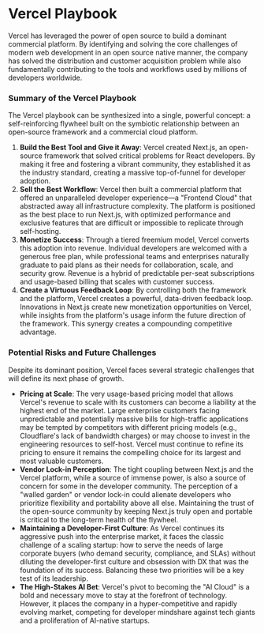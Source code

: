 # Vercel Playbook
Vercel has leveraged the power of open source to build a dominant commercial platform. By identifying and solving the core challenges of modern web development in an open source native manner, the company has solved the distribution and customer acquisition problem while also fundamentally contributing to the tools and workflows used by millions of developers worldwide.

### Summary of the Vercel Playbook
The Vercel playbook can be synthesized into a single, powerful concept: a self-reinforcing flywheel built on the symbiotic relationship between an open-source framework and a commercial cloud platform.
1. **Build the Best Tool and Give it Away**: Vercel created Next.js, an open-source framework that solved critical problems for React developers. By making it free and fostering a vibrant community, they established it as the industry standard, creating a massive top-of-funnel for developer adoption.
2. **Sell the Best Workflow**: Vercel then built a commercial platform that offered an unparalleled developer experience—a "Frontend Cloud" that abstracted away all infrastructure complexity. The platform is positioned as the best place to run Next.js, with optimized performance and exclusive features that are difficult or impossible to replicate through self-hosting.
3. **Monetize Success**: Through a tiered freemium model, Vercel converts this adoption into revenue. Individual developers are welcomed with a generous free plan, while professional teams and enterprises naturally graduate to paid plans as their needs for collaboration, scale, and security grow. Revenue is a hybrid of predictable per-seat subscriptions and usage-based billing that scales with customer success.
4. **Create a Virtuous Feedback Loop**: By controlling both the framework and the platform, Vercel creates a powerful, data-driven feedback loop. Innovations in Next.js create new monetization opportunities on Vercel, while insights from the platform's usage inform the future direction of the framework. This synergy creates a compounding competitive advantage.

### Potential Risks and Future Challenges
Despite its dominant position, Vercel faces several strategic challenges that will define its next phase of growth.
- **Pricing at Scale**: The very usage-based pricing model that allows Vercel's revenue to scale with its customers can become a liability at the highest end of the market. Large enterprise customers facing unpredictable and potentially massive bills for high-traffic applications may be tempted by competitors with different pricing models (e.g., Cloudflare's lack of bandwidth charges) or may choose to invest in the engineering resources to self-host. Vercel must continue to refine its pricing to ensure it remains the compelling choice for its largest and most valuable customers.
- **Vendor Lock-in Perception**: The tight coupling between Next.js and the Vercel platform, while a source of immense power, is also a source of concern for some in the developer community. The perception of a "walled garden" or vendor lock-in could alienate developers who prioritize flexibility and portability above all else. Maintaining the trust of the open-source community by keeping Next.js truly open and portable is critical to the long-term health of the flywheel.
- **Maintaining a Developer-First Culture**: As Vercel continues its aggressive push into the enterprise market, it faces the classic challenge of a scaling startup: how to serve the needs of large corporate buyers (who demand security, compliance, and SLAs) without diluting the developer-first culture and obsession with DX that was the foundation of its success. Balancing these two priorities will be a key test of its leadership.
- **The High-Stakes AI Bet**: Vercel's pivot to becoming the "AI Cloud" is a bold and necessary move to stay at the forefront of technology. However, it places the company in a hyper-competitive and rapidly evolving market, competing for developer mindshare against tech giants and a proliferation of AI-native startups.
